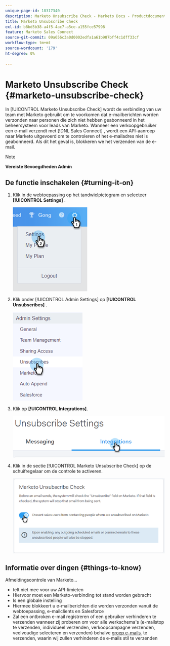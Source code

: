 ```yaml
---
unique-page-id: 18317340
description: Marketo Unsubscribe Check - Marketo Docs - Productdocumentatie
title: Marketo Unsubscribe Check
exl-id: b8bd5b38-a4f5-4ac7-a5ce-a155fce57998
feature: Marketo Sales Connect
source-git-commit: 09a656c3a0d0002edfa1a61b987bff4c1dff33cf
workflow-type: tm+mt
source-wordcount: '179'
ht-degree: 0%

---
```


# Marketo Unsubscribe Check {#marketo-unsubscribe-check}

In [!UICONTROL Marketo Unsubscribe Check] wordt de verbinding van uw team met Marketo gebruikt om te voorkomen dat e-mailberichten worden verzonden naar personen die zich niet hebben geabonneerd in het beheersysteem voor leads van Marketo. Wanneer een verkoopgebruiker een e-mail verzendt met [!DNL Sales Connect] , wordt een API-aanroep naar Marketo uitgevoerd om te controleren of het e-mailadres niet is geabonneerd. Als dit het geval is, blokkeren we het verzenden van de e-mail.

>[!NOTE]
>
>**Vereiste Bevoegdheden Admin**

## De functie inschakelen {#turning-it-on}

1. Klik in de webtoepassing op het tandwielpictogram en selecteer **[!UICONTROL Settings]** .

   ![](assets/one-2.png)

1. Klik onder [!UICONTROL Admin Settings] op **[!UICONTROL Unsubscribes]** .

   ![](assets/two-3.png)

1. Klik op **[!UICONTROL Integrations]**.

   ![](assets/three-3.png)

1. Klik in de sectie [!UICONTROL Marketo Unsubscribe Check] op de schuifregelaar om de controle te activeren.

   ![](assets/four-2.png)

## Informatie over dingen {#things-to-know}

Afmeldingscontrole van Marketo...

* telt niet mee voor uw API-limieten
* Hiervoor moet een Marketo-verbinding tot stand worden gebracht
* Is een globale instelling
* Hiermee blokkeert u e-mailberichten die worden verzonden vanuit de webtoepassing, e-mailclients en Salesforce
* Zal een ontbroken e-mail registreren of een gebruiker verhinderen te verzenden wanneer zij proberen om voor alle werkschema&#39;s (e-mailstop te verzenden, individueel verzenden, verkoopcampagne verzenden, veelvoudige selecteren en verzenden) behalve [&#x200B; groep e-mails &#x200B;](/help/marketo/product-docs/marketo-sales-connect/email/using-the-compose-window/composing-bulk-emails-with-select-and-send.md) te verzenden, waarin wij zullen verhinderen de e-mails stil te verzenden
